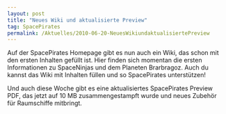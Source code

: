 ```yaml
---
layout: post
title: "Neues Wiki und aktualisierte Preview"
tag: SpacePirates
permalink: /Aktuelles/2010-06-20-NeuesWikiundaktualisiertePreview
---
```



Auf der SpacePirates Homepage gibt es nun auch ein Wiki, das schon mit den ersten Inhalten gefüllt ist. Hier finden sich momentan die ersten Informationen zu SpaceNinjas und dem Planeten Brarbragoz. Auch du kannst das Wiki mit Inhalten füllen und so SpacePirates unterstützen!

Und auch diese Woche gibt es eine aktualisiertes SpacePirates Preview PDF, das jetzt auf 10 MB zusammengestampft wurde und neues Zubehör für Raumschiffe mitbringt.
